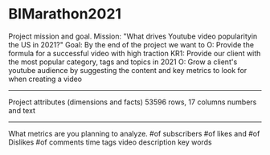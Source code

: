 # BIMarathon2021
Project mission and goal.
Mission: "What drives Youtube video popularityin the US in 2021?"
Goal: By the end of the project we want to 
O: Provide the formula for a successful video with high traction
KR1: Provide our client with the most popular category, tags and topics in 2021
O: Grow a client's youtube audience by suggesting the content and key metrics to look for when creating a video
____________________________________________________________________________
Project attributes (dimensions and facts)
53596 rows, 17 columns
numbers and text

____________________________________________________________________________
What metrics are you planning to analyze.
#of subscribers
#of likes and 
#of Dislikes
#of comments
time
tags
video description key words
